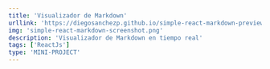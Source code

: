 ```yaml
---
title: 'Visualizador de Markdown'
urllink: 'https://diegosanchezp.github.io/simple-react-markdown-previewer'
img: 'simple-react-markdown-screenshot.png'
description: 'Visualizador de Markdown en tiempo real'
tags: ['ReactJs']
type: 'MINI-PROJECT'
---
```

